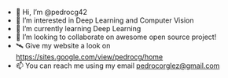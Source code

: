 - 👋 Hi, I’m @pedrocg42
- 👀 I’m interested in Deep Learning and Computer Vision
- 🌱 I’m currently learning Deep Learning
- 💞️ I’m looking to collaborate on awesome open source project!
- 🛰️ Give my website a look on https://sites.google.com/view/pedrocg/home
- 📫 You can reach me using my email pedrocorglez@gmail.com

<!---
pedrocg42/pedrocg42 is a ✨ special ✨ repository because its `README.md` (this file) appears on your GitHub profile.
You can click the Preview link to take a look at your changes.
--->
